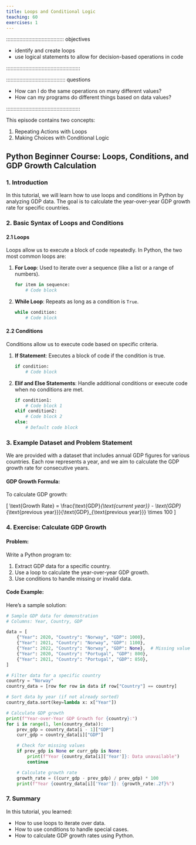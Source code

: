 ```yaml
---
title: Loops and Conditional Logic
teaching: 60
exercises: 1
---
```


::::::::::::::::::::::::::::::::::::::: objectives

- identify and create loops
- use logical statements to allow for decision-based operations in code

::::::::::::::::::::::::::::::::::::::::::::::::::

:::::::::::::::::::::::::::::::::::::::: questions

- How can I do the same operations on many different values?
- How can my programs do different things based on data values?

::::::::::::::::::::::::::::::::::::::::::::::::::

This episode contains two concepts:

1. Repeating Actions with Loops
2. Making Choices with Conditional Logic

## Python Beginner Course: Loops, Conditions, and GDP Growth Calculation

### 1. Introduction
In this tutorial, we will learn how to use loops and conditions in Python by analyzing GDP data. The goal is to calculate the year-over-year GDP growth rate for specific countries.

### 2. Basic Syntax of Loops and Conditions

#### 2.1 Loops
Loops allow us to execute a block of code repeatedly. In Python, the two most common loops are:

1. **For Loop**: Used to iterate over a sequence (like a list or a range of numbers).
   ```python
   for item in sequence:
       # Code block
   ```

2. **While Loop**: Repeats as long as a condition is `True`.
   ```python
   while condition:
       # Code block
   ```

#### 2.2 Conditions
Conditions allow us to execute code based on specific criteria.

1. **If Statement**: Executes a block of code if the condition is true.
   ```python
   if condition:
       # Code block
   ```

2. **Elif and Else Statements**: Handle additional conditions or execute code when no conditions are met.
   ```python
   if condition1:
       # Code block 1
   elif condition2:
       # Code block 2
   else:
       # Default code block
   ```

### 3. Example Dataset and Problem Statement

We are provided with a dataset that includes annual GDP figures for various countries. Each row represents a year, and we aim to calculate the GDP growth rate for consecutive years.

#### GDP Growth Formula:
To calculate GDP growth:

\[ \text{Growth Rate} = \frac{\text{GDP}_{\text{current year}} - \text{GDP}_{\text{previous year}}}{\text{GDP}_{\text{previous year}}} \times 100 \]

### 4. Exercise: Calculate GDP Growth
#### Problem:
Write a Python program to:
1. Extract GDP data for a specific country.
2. Use a loop to calculate the year-over-year GDP growth.
3. Use conditions to handle missing or invalid data.

#### Code Example:
Here’s a sample solution:

```python
# Sample GDP data for demonstration
# Columns: Year, Country, GDP

data = [
    {"Year": 2020, "Country": "Norway", "GDP": 1000},
    {"Year": 2021, "Country": "Norway", "GDP": 1100},
    {"Year": 2022, "Country": "Norway", "GDP": None},  # Missing value example
    {"Year": 2020, "Country": "Portugal", "GDP": 800},
    {"Year": 2021, "Country": "Portugal", "GDP": 850},
]

# Filter data for a specific country
country = "Norway"
country_data = [row for row in data if row["Country"] == country]

# Sort data by year (if not already sorted)
country_data.sort(key=lambda x: x["Year"])

# Calculate GDP growth
print(f"Year-over-Year GDP Growth for {country}:")
for i in range(1, len(country_data)):
    prev_gdp = country_data[i - 1]["GDP"]
    curr_gdp = country_data[i]["GDP"]

    # Check for missing values
    if prev_gdp is None or curr_gdp is None:
        print(f"Year {country_data[i]['Year']}: Data unavailable")
        continue

    # Calculate growth rate
    growth_rate = ((curr_gdp - prev_gdp) / prev_gdp) * 100
    print(f"Year {country_data[i]['Year']}: {growth_rate:.2f}%")
```

### 7. Summary
In this tutorial, you learned:
- How to use loops to iterate over data.
- How to use conditions to handle special cases.
- How to calculate GDP growth rates using Python.


